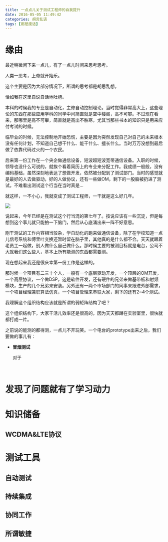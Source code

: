 ```yaml
---
title: 一点点儿关于测试工程师的自我提升
date: 2016-05-05 11:49:42
categories: 胡言乱语
tags: [都是废话]
---
```


# 缘由

最近稍微闲下来一点儿，有了一点儿时间来思考思考。

人类一思考，上帝就开始乐。

这个主要是因为大部分情况下，所谓的思考都是胡思乱想。

恰如我在这里自说自话地吐槽。

本科的时候我的专业是自动化，主修自动控制理论。当时觉得非常高大上，这些理论的东西在那些应用学科的同学中间简直就是空中楼阁，高不可攀。不过现在看来，那哪里是高不可攀，简直就是高出不胜寒，尤其当那些书本的知识只是用来应付考试的时候。

临毕业的时候，无法控制地开始恐慌，主要是因为突然发现自己对自己的未来根本没有任何计划，不知道自己想干什么、能干什么、擅长什么。当时万万没想到最后做了依靠代码过火的一个农民。

后来第一份工作在一个央企做通信设备，短波超短波宽带通信设备。入职的时候，领导也没什么可说的，就挨个看着简历上的专业来分配工作。我成绩一般般，没有编码基础，虽然深刻地表达了想做开发，依然被分配到了测试部门。当时的感觉就是最好的人去做驱动，好的人做协议，还有一些做OM，剩下的一股脑被扔进了测试。不难看出测试这个行当在当时真是...

就这样，一不小心，我就变成了测试工程师，一干就是这么好几年。

![](https://awesomewallpapers.files.wordpress.com/2016/04/jbsfz0r-imgur.jpg)

<!--more-->

说起来，今年已经是在测试这个行当混的第七年了。按说应该有一些沉淀，但是每想到这个事儿就只能拍一下脑门，然后从心底涌出来一阵不好意思。

刚干测试的工作内容相当驳杂，学自动化的跑来做通信设备，除了在学校知道一点儿信号系统和傅里叶变换还暂时留在脑子里，其他真的是什么都不会。天天就跟着老员工一起做，别人做什么自己做什么。那时候主要的被测目标就是电台，公司不大就我们这么些人，基本上所有能测的东西都需要测。

现在想起来我还是很庆幸第一份工作是这样的。

那时候一个项目有二三十个人，一般有一个底层驱动开发，一个顶层的OM开发，一个高层协议，一个做DSP，这是软件开发，还有硬件的兄弟来做基带板和射频模块，生产的几个兄弟来安装。另外还有一两个市场部门的同事来跟进外部需求，一个项目经理兼职算法仿真，一个项目管理来串联大家，剩下的还有2~4个测试。

我理解这个组织结构应该就是所谓的弱矩阵结构了吧？

这个组织结构下，大家干活儿效率还是很高的，因为天天都蹲在实验室里，很快就都打成一片。

之前说的能测的都得测，一点儿不开玩笑。一个电台的prototype出来之后，我们要做的事儿有：

* __冒烟测试__

  对于

  ​

# 发现了问题就有了学习动力



# 知识储备

## WCDMA&LTE协议





# 测试工具

## 自动测试



## 持续集成



## 协同工作



## 所谓敏捷

